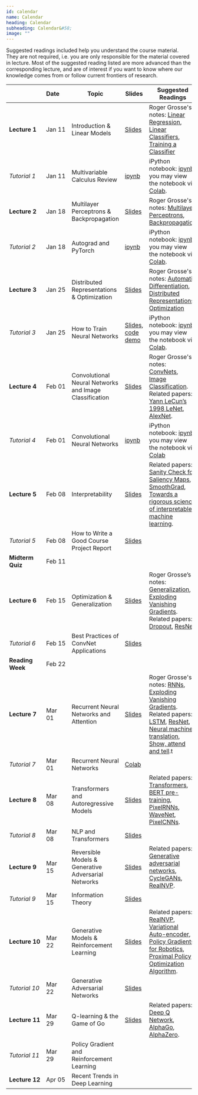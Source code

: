 ```yaml
---
id: calendar
name: Calendar
heading: Calendar
subheading: Calendar&#58;
image: ""
---
```


Suggested readings included help you understand the course material. They are not required, i.e. you are only responsible for the material covered in lecture. Most of the suggested reading listed are more advanced than the corresponding lecture, and are of interest if you want to know where our knowledge comes from or follow current frontiers of research.

|       | Date&nbsp;&nbsp;&nbsp;&nbsp;    | Topic                  | Slides  | Suggested Readings 
|-------|----|------------------------|---------|------------------------------------------
| **Lecture&nbsp;1**| Jan 11 | Introduction & Linear Models | [Slides](assets/slides/lec01.pdf)  | Roger Grosse's notes: [Linear Regression](assets/readings/L01a.pdf), [Linear Classifiers](assets/readings/L01b.pdf), [Training a Classifier](assets/readings/L01c.pdf)
| *Tutorial&nbsp;1* | Jan 11  | Multivariable Calculus Review  | [ipynb](assets/tutorials/tut01_calc_intro.ipynb)  | iPython notebook: [ipynb](assets/tutorials/tut01_calc_intro.ipynb), you may view the notebook via [Colab](https://colab.research.google.com/github/uoft-csc413/2022/blob/master/assets/tutorials/tut01_calc_intro.ipynb).
| **Lecture&nbsp;2**| Jan 18  | Multilayer Perceptrons & Backpropagation | [Slides](assets/slides/lec02.pdf)   |  Roger Grosse's notes: [Multilayer Perceptrons](assets/readings/L02a.pdf), [Backpropagation](assets/readings/L02b.pdf) 
| *Tutorial&nbsp;2* | Jan 18  | Autograd and PyTorch | [ipynb](assets/tutorials/tut02_autograd.ipynb)  |  iPython notebook: [ipynb](assets/tutorials/tut02_autograd.ipynb), you may view the notebook via [Colab](https://colab.research.google.com/github/uoft-csc413/2022/blob/master/assets/tutorials/tut02_autograd.ipynb).
| **Lecture&nbsp;3**| Jan 25  | Distributed Representations & Optimization |  [Slides](assets/slides/lec03.pdf)  | Roger Grosse's notes: [Automatic Differentiation](assets/readings/L03a.pdf), [Distributed Representations](assets/readings/L03b.pdf), [Optimization](assets/readings/L03c.pdf) 
| *Tutorial&nbsp;3* | Jan 25  | How to Train Neural Networks  |   [Slides](assets/tutorials/tut03_slides.pdf), [code demo](https://colab.research.google.com/github/uoft-csc413/2022/blob/master/assets/tutorials/tut03_notebook.ipynb)  | iPython notebook: [ipynb](assets/tutorials/tut03_notebook.ipynb), you may view the notebook via [Colab](https://colab.research.google.com/github/uoft-csc413/2022/blob/master/assets/tutorials/tut03_notebook.ipynb).
| **Lecture&nbsp;4** | Feb 01  | Convolutional Neural Networks and Image Classification  | [Slides](assets/slides/lec04.pdf)  |  Roger Grosse's notes: [ConvNets](assets/readings/L04a.pdf), [Image Classification](assets/readings/L04b.pdf). Related papers: [Yann LeCun’s 1998 LeNet](assets/readings/lecun-98.pdf), [AlexNet](assets/readings/AlexNet.pdf).
| *Tutorial&nbsp;4* | Feb 01  | Convolutional Neural Networks  |  [ipynb](assets/tutorials/tut04_cnn.ipynb) | iPython notebook: [ipynb](assets/tutorials/tut04_cnn.ipynb), you may view the notebook via [Colab](https://colab.research.google.com/github/uoft-csc413/2022/blob/master/assets/tutorials/tut04_cnn.ipynb) 
| **Lecture&nbsp;5** | Feb 08  | Interpretability  | [Slides](assets/slides/lec05.pdf)  |  Related papers: [Sanity Check for Saliency Maps](http://papers.nips.cc/paper/8160-sanity-checks-for-saliency-maps.pdf), [SmoothGrad](https://arxiv.org/pdf/1706.03825.pdf), [Towards a rigorous science of interpretable machine learning](https://arxiv.org/pdf/1702.08608.pdf).
| *Tutorial&nbsp;5* | Feb 08  | How to Write a Good Course Project Report  |  [Slides](assets/tutorials/tut05_writing.pdf)  | 
| **Midterm Quiz** | Feb 11  |   |  | 
| **Lecture&nbsp;6** | Feb 15  | Optimization & Generalization  | [Slides](assets/slides/lec06.pdf)  |  Roger Grosse’s notes: [Generalization](https://csc413-uoft.github.io/2021/assets/readings/L06a.pdf), [Exploding Vanishing Gradients](https://csc413-uoft.github.io/2021/assets/readings/L06b.pdf). Related papers: [Dropout](https://jmlr.org/papers/v15/srivastava14a.html), [ResNet](https://arxiv.org/abs/1512.03385) |
| *Tutorial&nbsp;6* | Feb 15  | Best Practices of ConvNet Applications  | [Slides](assets/tutorials/tutorial_6_best_practices_convnet_applications.pdf) | 
| **Reading Week** | Feb 22  |   |  | 
| **Lecture&nbsp;7** | Mar 01  | Recurrent Neural Networks and Attention | [Slides](assets/slides/lec07.pdf)  |  Roger Grosse's notes: [RNNs](assets/readings/L07a.pdf), [Exploding Vanishing Gradients](assets/readings/L07b.pdf). Related papers: [LSTM](https://www.bioinf.jku.at/publications/older/2604.pdf), [ResNet](https://arxiv.org/abs/1512.03385), [Neural machine translation](https://arxiv.org/pdf/1409.0473), [Show, attend and tell](https://arxiv.org/abs/1502.03044).t
| *Tutorial&nbsp;7* | Mar 01  | Recurrent Neural Networks  | [Colab](https://colab.research.google.com/drive/1lv41hdSfdNj_LzlCvQbNNrFMfSeIKcFv?usp=sharing) | |
| **Lecture&nbsp;8** | Mar 08  | Transformers and Autoregressive Models| [Slides](assets/slides/lec08.pdf)   |  Related papers: [Transformers](https://papers.nips.cc/paper/2017/file/3f5ee243547dee91fbd053c1c4a845aa-Paper.pdf), [BERT pre-training](https://arxiv.org/pdf/1810.04805.pdf), [PixelRNNs](https://arxiv.org/abs/1601.06759), [WaveNet](https://arxiv.org/abs/1609.03499), [PixelCNNs](https://arxiv.org/abs/1606.05328).
| *Tutorial&nbsp;8* | Mar 08  | NLP and Transformers  | [Slides](assets/tutorials/tut08_nlp_and_transformers.pdf) | 
| **Lecture&nbsp;9** | Mar 15  | Reversible Models & Generative Adversarial Networks  | [Slides](assets/slides/lec09.pdf) |  Related papers: [Generative adversarial networks](http://papers.nips.cc/paper/5423-generative-adversarial-nets.pdf), [CycleGANs](http://openaccess.thecvf.com/content_ICCV_2017/papers/Zhu_Unpaired_Image-To-Image_Translation_ICCV_2017_paper.pdf), [RealNVP](https://arxiv.org/abs/1605.08803).  
| *Tutorial&nbsp;9* | Mar 15  | Information Theory  | [Slides](assets/tutorials/tut09_info_theory.pdf) | 
| **Lecture&nbsp;10** | Mar 22  | Generative Models & Reinforcement Learning | [Slides](assets/slides/lec10.pdf) |  Related papers: [RealNVP](https://arxiv.org/abs/1605.08803), [Variational Auto-encoder](https://arxiv.org/abs/1312.6114), [Policy Gradients for Robotics](https://people.eecs.berkeley.edu/~pabbeel/cs287-fa09/readings/PetersSchaal-policy-gradient-for-robotics_IROS2006.pdf), [Proximal Policy Optimization Algorithm](https://arxiv.org/pdf/1707.06347.pdf).
| *Tutorial&nbsp;10* | Mar 22  | Generative Adversarial Networks  | [Slides](assets/tutorials/tut10_gans.pdf) | 
| **Lecture&nbsp;11** | Mar 29  | Q-learning & the Game of Go | [Slides](assets/slides/lec11.pdf) | Related papers: [Deep Q Network](https://arxiv.org/pdf/1312.5602.pdf), [AlphaGo](http://clm.utexas.edu/compjclub/wp-content/uploads/2016/10/silver2016.pdf), [AlphaZero](http://discovery.ucl.ac.uk/10045895/1/agz_unformatted_nature.pdf). 
| *Tutorial&nbsp;11* | Mar 29  | Policy Gradient and Reinforcement Learning  |  | 
| **Lecture&nbsp;12** | Apr 05  | Recent Trends in Deep Learning | |  

